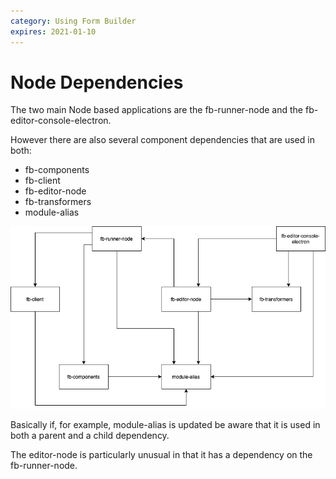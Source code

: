 ```yaml
---
category: Using Form Builder
expires: 2021-01-10
---
```


# Node Dependencies

The two main Node based applications are the fb-runner-node and the fb-editor-console-electron.

However there are also several component dependencies that are used in both:

- fb-components
- fb-client
- fb-editor-node
- fb-transformers
- module-alias

![circular dependencies](/images/circular_dependencies.png)

Basically if, for example, module-alias is updated be aware that it is used in both a parent and a child dependency.

The editor-node is particularly unusual in that it has a dependency on the fb-runner-node.
